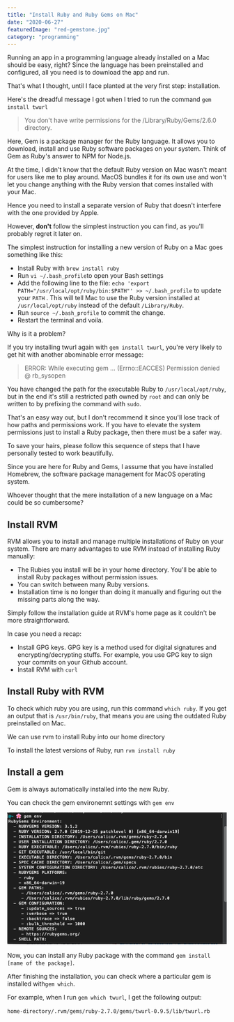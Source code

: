 ```yaml
---
title: "Install Ruby and Ruby Gems on Mac"
date: "2020-06-27"
featuredImage: "red-gemstone.jpg"
category: "programming"
---
```


Running an app in a programming language already installed on a Mac should be easy, right? Since the language has been preinstalled and configured, all you need is to download the app and run.

That's what I thought, until I face planted at the very first step: installation.

Here's the dreadful message I got when I tried to run the command `gem install twurl`

> You don't have write permissions for the /Library/Ruby/Gems/2.6.0 directory.

Here, Gem is a package manager for the Ruby language. It allows you to download, install and use Ruby software packages on your system. Think of Gem as Ruby's answer to NPM for Node.js.

At the time, I didn't know that the default Ruby version on Mac wasn't meant for users like me to play around. MacOS bundles it for its own use and won't let you change anything with the Ruby version that comes installed with your Mac.

Hence you need to install a separate version of Ruby that doesn't interfere with the one provided by Apple.

However, **don't** follow the simplest instruction you can find, as you'll probably regret it later on.

The simplest instruction for installing a new version of Ruby on a Mac goes something like this:

- Install Ruby with `brew install ruby`
- Run `vi ~/.bash_profile`to open your Bash settings
- Add the following line to the file: `echo 'export PATH="/usr/local/opt/ruby/bin:$PATH"' >> ~/.bash_profile` to update your `PATH` . This will tell Mac to use the Ruby version installed at `/usr/local/opt/ruby` instead of the default `/Library/Ruby`.
- Run `source ~/.bash_profile` to commit the change.
- Restart the terminal and voila.

Why is it a problem?

If you try installing twurl again with `gem install twurl`, you're very likely to get hit with another abominable error message:

> ERROR: While executing gem ... (Errno::EACCES) Permission denied @ rb_sysopen

You have changed the path for the executable Ruby to `/usr/local/opt/ruby`, but in the end it's still a restricted path owned by `root` and can only be written to by prefixing the command with `sudo`.

That's an easy way out, but I don't recommend it since you'll lose track of how paths and permissions work. If you have to elevate the system permissions just to install a Ruby package, then there must be a safer way.

To save your hairs, please follow this sequence of steps that I have personally tested to work beautifully.

Since you are here for Ruby and Gems, I assume that you have installed Homebrew, the software package management  for MacOS operating system.

Whoever thought that the mere installation of a new language on a Mac could be so cumbersome?

## Install RVM

RVM allows you to install and manage multiple installations of Ruby on your system. There are many advantages to use RVM instead of installing Ruby manually:

- The Rubies you install will be in your home directory. You'll be able to install Ruby packages without permission issues.
- You can switch between many Ruby versions.
- Installation time is no longer than doing it manually and figuring out the missing parts along the way.

Simply follow the installation guide at RVM's home page as it couldn't be more straightforward.

In case you need a recap:

- Install GPG keys. GPG key is a method used for digital signatures and encrypting/decrypting stuffs. For example, you use GPG key to sign your commits on your Github account.
- Install RVM with `curl`

## Install Ruby with RVM

To check which ruby you are using, run this command `which ruby`. If you get an output that is `/usr/bin/ruby`, that means you are using the outdated Ruby preinstalled on Mac.

 We can use rvm to install Ruby into our home directory

To install the latest versions of Ruby, run `rvm install ruby`

## Install a gem

Gem is always automatically installed into the new Ruby.

You can check the gem environemnt settings with `gem env`

![Check gem environment settings](./gem-env.png)

Now, you can install any Ruby package with the command `gem install [name of the package]`.

After finishing the installation, you can check where a particular gem is installed with`gem which`. 

For example, when I run `gem which twurl`, I get the following output:

`home-directory/.rvm/gems/ruby-2.7.0/gems/twurl-0.9.5/lib/twurl.rb`